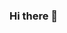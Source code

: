 ### Hi there 👋

<!--
Siwinile, an intern in software development based in Cape Town, South Africa, and welcomes visitors to your GitHub profile
Here are some ideas to get you started:

🔭 I’m currently working on a Real-time Chat App. My aim is to use React Native with the intention of learning the language 
- 🌱 I’m currently learning react.native
- 👯  I’m looking to collaborate on open-source projects related to web development and App development ...
- 🤔 I’m looking for help with ...
- 💬 💬 Ask me about my experiences! I've worked extensively with languages such as HTML, CSS, JavaScript, Java, and Python. Additionally, I have hands-on experience with frameworks like React.js and Firebase. I also have expertise in design tools like Balsamiq and Figma.
- 📫How to reach me: You can reach out to me via email at siwinile.mdani@younglings, or contact me at 0663102916
- 😄 Pronouns: She/He
- ⚡ Fun fact: ...
Feel free to explore my repositories and reach out if you have any questions or just want to connect!
